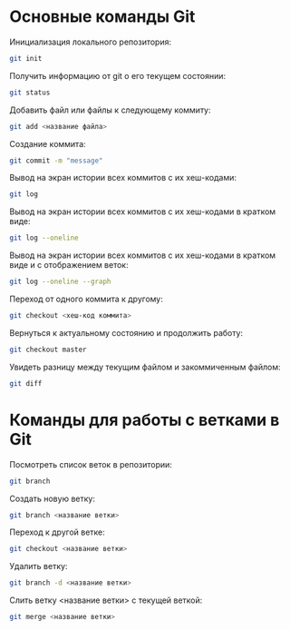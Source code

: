 # Основные команды Git

Инициализация локального репозитория:
```sh
git init
```

Получить информацию от git о его текущем состоянии:
```sh
git status
```

Добавить файл или файлы к следующему коммиту:
```sh
git add <название файла>
```

Создание коммита:
```sh
git commit -m "message"
```

Вывод на экран истории всех коммитов с их хеш-кодами:
```sh
git log
```

Вывод на экран истории всех коммитов с их хеш-кодами в кратком виде:
```sh
git log --oneline
```

Вывод на экран истории всех коммитов с их хеш-кодами в кратком виде и с отображением веток:
```sh
git log --oneline --graph
```

Переход от одного коммита к другому:
```sh
git checkout <хеш-код коммита>
```

Вернуться к актуальному состоянию и продолжить работу:
```sh
git checkout master
```

Увидеть разницу между текущим файлом и закоммиченным файлом:
```sh
git diff
```

# Команды для работы с ветками в Git

Посмотреть список веток в репозитории:
```sh
git branch
```

Создать новую ветку:
```sh
git branch <название ветки>
```

Переход к другой ветке:
```sh
git checkout <название ветки>
```

Удалить ветку:
```sh
git branch -d <название ветки>
```

Слить ветку <название ветки> с текущей веткой:
```sh
git merge <название ветки>
```